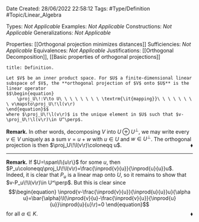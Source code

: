 <div class="topSpace"></div>

Date Created: 28/06/2022 22:58:12
Tags: #Type/Definition #Topic/Linear_Algebra

Types: <i>Not Applicable</i>
Examples: <i>Not Applicable</i>
Constructions: <i>Not Applicable</i>
Generalizations: <i>Not Applicable</i>

Properties: [[Orthogonal projection minimizes distances]]
Sufficiencies: <i>Not Applicable</i>
Equivalences: <i>Not Applicable</i>
Justifications: [[Orthogonal Decomposition]], [[Basic properties of orthogonal projections]]

``` ad-Definition
title: Definition.

Let $V$ be an inner product space. For $U$ a finite-dimensional linear subspace of $V$, the **orthogonal projection of $V$ onto $U$** is the linear operator
$$\begin{equation}
    \proj_U\!:V\to U\ \ \ \ \ \ \ \ \textrm{\it{mapping}}\ \ \ \ \ \ \ \ v\mapsto\proj_U\!\l(v\r)
\end{equation}$$
where $\proj_U\!\l(v\r)$ is the unique element in $U$ such that $v-\proj_U\!\l(v\r)\in U^\perp$.

```

<b>Remark.</b> In other words, decomposing $V$ into $U\oplus U^\perp$, we may write every $v\in V$ uniquely as a sum $v=u+w$ with $u\in U$ and $w\in U^\perp$. The orthogonal projection is then $\proj_U\!\l(v\r)\coloneqq u$.<span style="float:right;">$\blacklozenge$</span>

---

<b>Remark.</b> If $U=\span\l\{u\r\}$ for some $u$, then $P_u\coloneqq\proj_U\!\l(v\r)=\frac{\inprod{v}{u}}{\inprod{u}{u}}u$. Indeed, it is clear that $P_u$ is a linear map onto $U$, so it remains to show that $v-P_u\!\l(v\r)\in U^\perp$. But this is clear since
$$\begin{equation}
    \inprod{v-\frac{\inprod{v}{u}}{\inprod{u}{u}}u}{\alpha u}=\bar{\alpha}\l(\inprod{v}{u}-\frac{\inprod{v}{u}}{\inprod{u}{u}}\inprod{u}{u}\r)=0
\end{equation}$$
for all $\alpha\in K$.<span style="float:right;">$\blacklozenge$</span>
